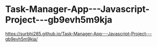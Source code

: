 # Task-Manager-App---Javascript-Project---gb9evh5m9kja

 https://surbhi285.github.io/Task-Manager-App---Javascript-Project---gb9evh5m9kja/

